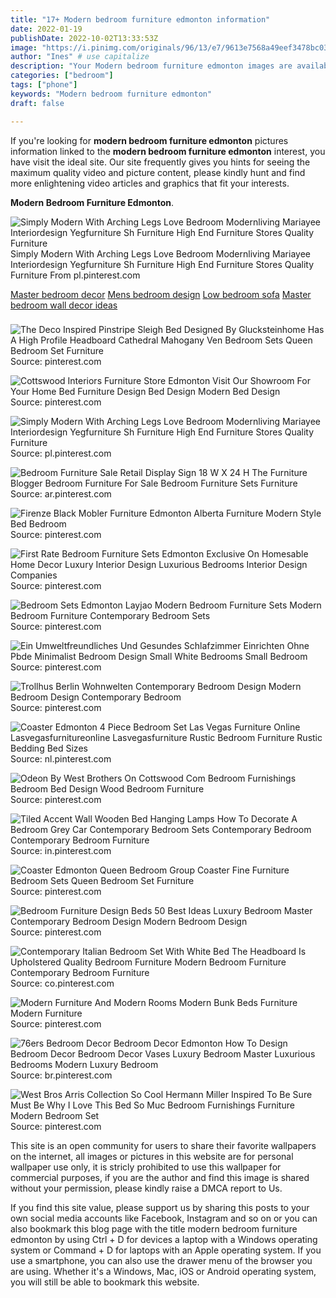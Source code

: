 ```yaml
---
title: "17+ Modern bedroom furniture edmonton information"
date: 2022-01-19
publishDate: 2022-10-02T13:33:53Z
image: "https://i.pinimg.com/originals/96/13/e7/9613e7568a49eef3478bc038cff3613d.jpg"
author: "Ines" # use capitalize
description: "Your Modern bedroom furniture edmonton images are available. Modern bedroom furniture edmonton are a topic that is being searched for and liked by netizens today. You can Download the Modern bedroom furniture edmonton files here. Download all royalty-free vectors."
categories: ["bedroom"]
tags: ["phone"]
keywords: "Modern bedroom furniture edmonton"
draft: false

---
```


If you're looking for **modern bedroom furniture edmonton** pictures information linked to the **modern bedroom furniture edmonton** interest, you have visit the ideal  site.  Our site frequently  gives you  hints  for seeing  the maximum  quality video and picture  content, please kindly hunt and find more enlightening video articles and graphics  that fit your interests.

**Modern Bedroom Furniture Edmonton**. 

![Simply Modern With Arching Legs Love Bedroom Modernliving Mariayee Interiordesign Yegfurniture Sh Furniture High End Furniture Stores Quality Furniture](https://i.pinimg.com/originals/66/3d/42/663d428d6c8141186b9bfbb0e98827e7.jpg "Simply Modern With Arching Legs Love Bedroom Modernliving Mariayee Interiordesign Yegfurniture Sh Furniture High End Furniture Stores Quality Furniture")
Simply Modern With Arching Legs Love Bedroom Modernliving Mariayee Interiordesign Yegfurniture Sh Furniture High End Furniture Stores Quality Furniture From pl.pinterest.com

[Master bedroom decor](/master-bedroom-decor/)
[Mens bedroom design](/mens-bedroom-design/)
[Low bedroom sofa](/low-bedroom-sofa/)
[Master bedroom wall decor ideas](/master-bedroom-wall-decor-ideas/)



### 

 


![The Deco Inspired Pinstripe Sleigh Bed Designed By Glucksteinhome Has A High Profile Headboard Cathedral Mahogany Ven Bedroom Sets Queen Bedroom Set Furniture](https://i.pinimg.com/originals/2e/a3/8e/2ea38e0c3fac87b34d715f730dfa53ee.jpg "The Deco Inspired Pinstripe Sleigh Bed Designed By Glucksteinhome Has A High Profile Headboard Cathedral Mahogany Ven Bedroom Sets Queen Bedroom Set Furniture")
Source: pinterest.com

 

![Cottswood Interiors Furniture Store Edmonton Visit Our Showroom For Your Home Bed Furniture Design Bed Design Modern Bed Design](https://i.pinimg.com/originals/2e/93/30/2e9330a17f27e8213c7a97747a6de53e.jpg "Cottswood Interiors Furniture Store Edmonton Visit Our Showroom For Your Home Bed Furniture Design Bed Design Modern Bed Design")
Source: pinterest.com

 

![Simply Modern With Arching Legs Love Bedroom Modernliving Mariayee Interiordesign Yegfurniture Sh Furniture High End Furniture Stores Quality Furniture](https://i.pinimg.com/originals/66/3d/42/663d428d6c8141186b9bfbb0e98827e7.jpg "Simply Modern With Arching Legs Love Bedroom Modernliving Mariayee Interiordesign Yegfurniture Sh Furniture High End Furniture Stores Quality Furniture")
Source: pl.pinterest.com

 

![Bedroom Furniture Sale Retail Display Sign 18 W X 24 H The Furniture Blogger Bedroom Furniture For Sale Bedroom Furniture Sets Furniture](https://i.pinimg.com/736x/88/c5/b6/88c5b6371417b524155f64c2857859cb.jpg "Bedroom Furniture Sale Retail Display Sign 18 W X 24 H The Furniture Blogger Bedroom Furniture For Sale Bedroom Furniture Sets Furniture")
Source: ar.pinterest.com

 

![Firenze Black Mobler Furniture Edmonton Alberta Furniture Modern Style Bed Bedroom](https://i.pinimg.com/originals/3d/7b/5b/3d7b5b07d82c62bb3eda63ab8060bd50.jpg "Firenze Black Mobler Furniture Edmonton Alberta Furniture Modern Style Bed Bedroom")
Source: pinterest.com

 

![First Rate Bedroom Furniture Sets Edmonton Exclusive On Homesable Home Decor Luxury Interior Design Luxurious Bedrooms Interior Design Companies](https://i.pinimg.com/originals/2c/dd/7c/2cdd7c3c2c81bfdcf1324ac8ae56dbdc.jpg "First Rate Bedroom Furniture Sets Edmonton Exclusive On Homesable Home Decor Luxury Interior Design Luxurious Bedrooms Interior Design Companies")
Source: pinterest.com

 

![Bedroom Sets Edmonton Layjao Modern Bedroom Furniture Sets Modern Bedroom Furniture Contemporary Bedroom Sets](https://i.pinimg.com/originals/f1/30/5c/f1305c38c0b6a3284614921b4b7628e0.png "Bedroom Sets Edmonton Layjao Modern Bedroom Furniture Sets Modern Bedroom Furniture Contemporary Bedroom Sets")
Source: pinterest.com

 

![Ein Umweltfreundliches Und Gesundes Schlafzimmer Einrichten Ohne Pbde Minimalist Bedroom Design Small White Bedrooms Small Bedroom](https://i.pinimg.com/originals/cd/03/b8/cd03b8c93b566609171daaa9e047d8a0.jpg "Ein Umweltfreundliches Und Gesundes Schlafzimmer Einrichten Ohne Pbde Minimalist Bedroom Design Small White Bedrooms Small Bedroom")
Source: pinterest.com

 

![Trollhus Berlin Wohnwelten Contemporary Bedroom Design Modern Bedroom Design Contemporary Bedroom](https://i.pinimg.com/originals/57/2b/c2/572bc25c0e7d6599b5b62c301225e049.jpg "Trollhus Berlin Wohnwelten Contemporary Bedroom Design Modern Bedroom Design Contemporary Bedroom")
Source: pinterest.com

 

![Coaster Edmonton 4 Piece Bedroom Set Las Vegas Furniture Online Lasvegasfurnitureonline Lasvegasfurniture Rustic Bedroom Furniture Rustic Bedding Bed Sizes](https://i.pinimg.com/originals/19/ef/5e/19ef5e74e94c1ccea9a6b73d7cd8c6ba.jpg "Coaster Edmonton 4 Piece Bedroom Set Las Vegas Furniture Online Lasvegasfurnitureonline Lasvegasfurniture Rustic Bedroom Furniture Rustic Bedding Bed Sizes")
Source: nl.pinterest.com

 

![Odeon By West Brothers On Cottswood Com Bedroom Furnishings Bedroom Bed Design Wood Bedroom Furniture](https://i.pinimg.com/originals/c3/be/6d/c3be6d49f9144f0f64c3ec1b245e27ce.jpg "Odeon By West Brothers On Cottswood Com Bedroom Furnishings Bedroom Bed Design Wood Bedroom Furniture")
Source: pinterest.com

 

![Tiled Accent Wall Wooden Bed Hanging Lamps How To Decorate A Bedroom Grey Car Contemporary Bedroom Sets Contemporary Bedroom Contemporary Bedroom Furniture](https://i.pinimg.com/736x/97/21/58/972158fdcf531e5bf4f4d0d6111f74b7.jpg "Tiled Accent Wall Wooden Bed Hanging Lamps How To Decorate A Bedroom Grey Car Contemporary Bedroom Sets Contemporary Bedroom Contemporary Bedroom Furniture")
Source: in.pinterest.com

 

![Coaster Edmonton Queen Bedroom Group Coaster Fine Furniture Bedroom Sets Queen Bedroom Set Furniture](https://i.pinimg.com/originals/ae/7a/8a/ae7a8ab88a5a744753bb26af71130017.jpg "Coaster Edmonton Queen Bedroom Group Coaster Fine Furniture Bedroom Sets Queen Bedroom Set Furniture")
Source: pinterest.com

 

![Bedroom Furniture Design Beds 50 Best Ideas Luxury Bedroom Master Contemporary Bedroom Design Modern Bedroom Design](https://i.pinimg.com/474x/83/66/18/8366189cc541bd56bd46b46779f5e157.jpg "Bedroom Furniture Design Beds 50 Best Ideas Luxury Bedroom Master Contemporary Bedroom Design Modern Bedroom Design")
Source: pinterest.com

 

![Contemporary Italian Bedroom Set With White Bed The Headboard Is Upholstered Quality Bedroom Furniture Modern Bedroom Furniture Contemporary Bedroom Furniture](https://i.pinimg.com/originals/1e/81/46/1e81467513bda35762afde823a8b5d42.jpg "Contemporary Italian Bedroom Set With White Bed The Headboard Is Upholstered Quality Bedroom Furniture Modern Bedroom Furniture Contemporary Bedroom Furniture")
Source: co.pinterest.com

 

![Modern Furniture And Modern Rooms Modern Bunk Beds Furniture Modern Furniture](https://i.pinimg.com/736x/35/0c/91/350c911b5b53d17f2c33d687fc864f6d--furniture-online-luxury-furniture.jpg "Modern Furniture And Modern Rooms Modern Bunk Beds Furniture Modern Furniture")
Source: pinterest.com

 

![76ers Bedroom Decor Bedroom Decor Edmonton How To Design Bedroom Decor Bedroom Decor Vases Luxury Bedroom Master Luxurious Bedrooms Modern Luxury Bedroom](https://i.pinimg.com/originals/9f/81/b3/9f81b34b9b614995b16771dbe60a20be.png "76ers Bedroom Decor Bedroom Decor Edmonton How To Design Bedroom Decor Bedroom Decor Vases Luxury Bedroom Master Luxurious Bedrooms Modern Luxury Bedroom")
Source: br.pinterest.com

 

![West Bros Arris Collection So Cool Hermann Miller Inspired To Be Sure Must Be Why I Love This Bed So Muc Bedroom Furnishings Furniture Modern Bedroom Set](https://i.pinimg.com/originals/96/13/e7/9613e7568a49eef3478bc038cff3613d.jpg "West Bros Arris Collection So Cool Hermann Miller Inspired To Be Sure Must Be Why I Love This Bed So Muc Bedroom Furnishings Furniture Modern Bedroom Set")
Source: pinterest.com

 

This site is an open community for users to share their favorite wallpapers on the internet, all images or pictures in this website are for personal wallpaper use only, it is stricly prohibited to use this wallpaper for commercial purposes, if you are the author and find this image is shared without your permission, please kindly raise a DMCA report to Us.

If you find this site value, please support us by sharing this posts to your own social media accounts like Facebook, Instagram and so on or you can also bookmark this blog page with the title modern bedroom furniture edmonton by using Ctrl + D for devices a laptop with a Windows operating system or Command + D for laptops with an Apple operating system. If you use a smartphone, you can also use the drawer menu of the browser you are using. Whether it's a Windows, Mac, iOS or Android operating system, you will still be able to bookmark this website.
